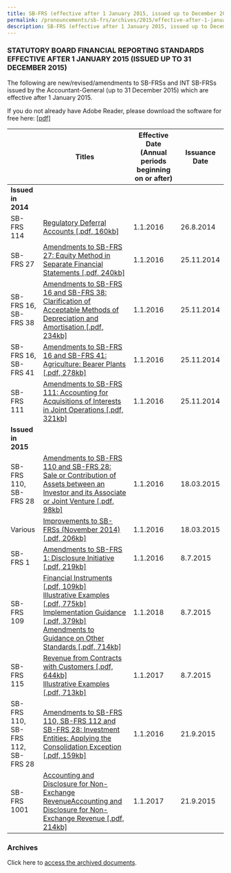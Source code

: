 ```yaml
---
title: SB-FRS (effective after 1 January 2015, issued up to December 2015)
permalink: /pronouncements/sb-frs/archives/2015/effective-after-1-january-2015-issued-up-to-december-2015/
description: SB-FRS (effective after 1 January 2015, issued up to December 2015)
---
```

### STATUTORY BOARD FINANCIAL REPORTING STANDARDS EFFECTIVE AFTER 1 JANUARY 2015 (ISSUED UP TO 31 DECEMBER 2015)

The following are new/revised/amendments to SB-FRSs and INT SB-FRSs issued by the Accountant-General (up to 31 December 2015) which are effective after 1 January 2015.

If you do not already have Adobe Reader, please download the software for free here: [\[pdf\]](http://www.adobe.com/products/acrobat/readstep2.html)

|  | Titles | Effective Date (Annual periods beginning on or after) | Issuance Date |
| -------- | -------- | -------- | -------- |
| **Issued in 2014** |  |  |  |
| SB-FRS 114 | [Regulatory Deferral Accounts [.pdf, 160kb]](/files/Docs/Default%20Source/Sb%20Frs/Aft%201%20Jan%202015%20to%20Dec%202015/sb-frs_114.pdf) | 1.1.2016 | 26.8.2014 |
| SB-FRS 27 | [Amendments to SB-FRS 27: Equity Method in Separate Financial Statements [.pdf, 240kb]](/files/Docs/Default%20Source/Sb%20Frs/Aft%201%20Jan%202015%20to%20Dec%202015/amendments_to_sb-frs_27_(nov_2014).pdf) | 1.1.2016 | 25.11.2014 |
| SB-FRS 16,<br>SB-FRS 38 | [Amendments to SB-FRS 16 and SB-FRS 38: Clarification of Acceptable Methods of Depreciation and Amortisation [.pdf, 234kb]](/files/Docs/Default%20Source/Sb%20Frs/Aft%201%20Jan%202015%20to%20Dec%202015/amendments_to_sb-frs_16_and_sb-frs_38_(nov_2014).pdf) | 1.1.2016 | 25.11.2014 |
| SB-FRS 16,<br>SB-FRS 41 | [Amendments to SB-FRS 16 and SB-FRS 41: Agriculture: Bearer Plants [.pdf, 278kb]](/files/Docs/Default%20Source/Sb%20Frs/Aft%201%20Jan%202015%20to%20Dec%202015/amendments_to_sb-frs_16_and_sb-frs_41_(nov_2014).pdf) | 1.1.2016 | 25.11.2014 |
| SB-FRS 111 | [Amendments to SB-FRS 111: Accounting for Acquisitions of Interests in Joint Operations [.pdf, 321kb]](/files/Docs/Default%20Source/Sb%20Frs/Aft%201%20Jan%202015%20to%20Dec%202015/amendments_to_sb-frs_111_(nov_2014).pdf) | 1.1.2016 | 25.11.2014 |
| **Issued in 2015** |  |  |  |
| SB-FRS 110,<br>SB-FRS 28 | [Amendments to SB-FRS 110 and SB-FRS 28: Sale or Contribution of Assets between an Investor and its Associate or Joint Venture [.pdf, 98kb]](/files/Docs/Default%20Source/Sb%20Frs/Aft%201%20Jan%202015%20to%20Dec%202015/amendments_to_sb-frs_110_and_sb-frs_28.pdf) | 1.1.2016 | 18.03.2015 |
| Various | [Improvements to SB-FRSs (November 2014) [.pdf, 206kb]](/files/Docs/Default%20Source/Sb%20Frs/Aft%201%20Jan%202015%20to%20Dec%202015/improvements_to_sb-frss_(november_2014).pdf) | 1.1.2016 | 18.03.2015 |
| SB-FRS 1 | [Amendments to SB-FRS 1: Disclosure Initiative [.pdf, 219kb]](/files/Docs/Default%20Source/Sb%20Frs/Aft%201%20Jan%202015%20to%20Dec%202015/amendments__to_sb-frs_1_(jan_2015).pdf) | 1.1.2016 | 8.7.2015 |
| SB-FRS 109 | [Financial Instruments [.pdf, 109kb]](/files/Docs/Default%20Source/Sb%20Frs/Aft%201%20Jan%202015%20to%20Dec%202015/sb-frs_109_(december_2014).pdf)<br>[Illustrative Examples [.pdf, 775kb]](/files/Docs/Default%20Source/Sb%20Frs/Aft%201%20Jan%202015%20to%20Dec%202015/sb-frs_109_ie_(december_2014).pdf)<br>[Implementation Guidance [.pdf, 379kb]](/files/Docs/Default%20Source/Sb%20Frs/Aft%201%20Jan%202015%20to%20Dec%202015/sb-frs_109_ig_(december_2014).pdf)<br>[Amendments to Guidance on Other Standards [.pdf, 714kb]](/files/Docs/Default%20Source/Sb%20Frs/Aft%201%20Jan%202015%20to%20Dec%202015/sb-frs_109_amendments_to_guidance_on_other_standards_(december_2014).pdf) | 1.1.2018 | 8.7.2015 |
| SB-FRS 115 | [Revenue from Contracts with Customers [.pdf, 644kb]](/files/Docs/Default%20Source/Sb%20Frs/Aft%201%20Jan%202015%20to%20Dec%202015/sb-frs_115_(november_2014).pdf)<br>[Illustrative Examples [.pdf, 713kb]](/files/Docs/Default%20Source/Sb%20Frs/Aft%201%20Jan%202015%20to%20Dec%202015/sb-frs_115_ie_(november_2014).pdf) | 1.1.2017 | 8.7.2015 |
| SB-FRS 110,<br>SB-FRS 112,<br>SB-FRS 28 | [Amendments to SB-FRS 110, SB-FRS 112 and SB-FRS 28: Investment Entities: Applying the Consolidation Exception [.pdf, 159kb]](/files/Docs/Default%20Source/Sb%20Frs/Aft%201%20Jan%202015%20to%20Dec%202015/amendments_sb-frs_110_112_and_28_investment_entities_(jan_2015)_revised_i.pdf) | 1.1.2016 | 21.9.2015 |
| SB-FRS 1001 | [Accounting and Disclosure for Non-Exchange RevenueAccounting and Disclosure for Non-Exchange Revenue [.pdf, 214kb]](/files/Docs/Default%20Source/Sb%20Frs/Aft%201%20Jan%202015%20to%20Dec%202015/sb-frs_1001_non-exchange_revenue_16sep2015.pdf) | 1.1.2017 | 21.9.2015 |

### Archives 

Click here to [access the archived documents](/pronouncements/sb-frs/archives/).
